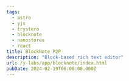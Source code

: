 ```yaml
---
tags:
  - astro
  - yjs
  - trystero
  - blocknote
  - nanostores
  - react
title: BlockNote P2P
description: "Block-based rich text editor"
url: /y-labs/app/blocknote/index.html
pubDate: 2024-02-19T06:00:00.000Z
---
```

